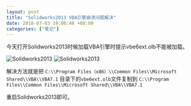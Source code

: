 ```yaml
---
layout: post
title: "Solidworks2013 VBA引擎崩溃问题解决"
date: 2018-07-03 19:06:48 +08:00
categories: ["笔记"]
---
```


今天打开Solidworks2013时候加载VBA引擎时提示vbe6ext.olb不能被加载。

![Solidworks2013](https://mrwen.oss-cn-shanghai.aliyuncs.com/2018/07/w136h2319126_1444734785_583.jpg) 
![Solidworks2013](https://mrwen.oss-cn-shanghai.aliyuncs.com/2018/07/w188h2319126_1444734775_256.jpg)

解决方法就是把 `C:\\Program Files（x86）\\Common Files\\Microsoft Shared\\VBA\\VBA7.1` 目录下的`vbe6ext.olb`文件复制到 `C:\\Program Files\\Common Files\\Microsoft Shared\\VBA\\VBA7.1`

重启Solidworks2013即可。